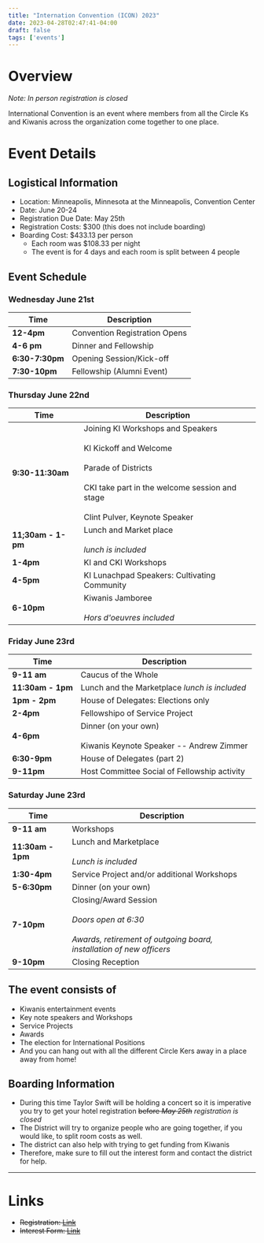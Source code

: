 ```yaml
---
title: "Internation Convention (ICON) 2023"
date: 2023-04-28T02:47:41-04:00
draft: false
tags: ['events']
---
```


# Overview

*Note: In person registration is closed*

International Convention is an event where members from all the Circle Ks and Kiwanis across the organization come together to one place. 

# Event Details

## Logistical Information
- Location: Minneapolis, Minnesota at the Minneapolis, Convention Center
- Date: June 20-24
- Registration Due Date: May 25th
- Registration Costs: $300 (this does not include boarding)
- Boarding Cost: $433.13 per person 
    - Each room was $108.33 per night
    - The event is for 4 days and each room is split between 4 people

## Event Schedule

### Wednesday June 21st
|Time| Description|
|----|------------|
|**12-4pm**| Convention Registration Opens|
|**4-6 pm**| Dinner and Fellowship|
|**6:30-7:30pm**| Opening Session/Kick-off|
|**7:30-10pm**|Fellowship (Alumni Event)|

### Thursday June 22nd
|Time| Description|
|----|------------|
|**9:30-11:30am**| Joining KI Workshops and Speakers <br><br> KI Kickoff and Welcome <br><br> Parade of Districts <br><br> CKI take part in the welcome session and stage <br><br> Clint Pulver, Keynote Speaker|
|**11;30am - 1-pm**| Lunch and Market place <br><br> *lunch is included*|
|**1-4pm**|KI and CKI Workshops |
|**4-5pm**|KI Lunachpad Speakers: Cultivating Community|
|**6-10pm**|Kiwanis Jamboree <br><br> *Hors d'oeuvres included*|

### Friday June 23rd
|Time| Description|
|----|------------|
|**9-11 am**|Caucus of the Whole|
|**11:30am - 1pm**|Lunch and the Marketplace *lunch is included*|
|**1pm - 2pm**|House of Delegates: Elections only|
|**2-4pm**|Fellowshipo of Service Project|
|**4-6pm**|Dinner (on your own) <br><br> Kiwanis Keynote Speaker -- Andrew Zimmer|
|**6:30-9pm**|House of Delegates (part 2)|
|**9-11pm**|Host Committee Social of Fellowship activity|

### Saturday June 23rd
|Time| Description|
|----|------------|
|**9-11 am**|Workshops|
|**11:30am - 1pm**|Lunch and Marketplace <br><br> *Lunch is included*|
|**1:30-4pm**|Service Project and/or additional Workshops|
|**5-6:30pm**|Dinner (on your own)|
|**7-10pm**|Closing/Award Session <br><br> *Doors open at 6:30* <br><br> *Awards, retirement of outgoing board, installation of new officers*|
|**9-10pm**|Closing Reception|

## The event consists of
- Kiwanis entertainment events
- Key note speakers and Workshops
- Service Projects
- Awards
- The election for International Positions
- And you can hang out with all the different Circle Kers away in a place away from home!

## Boarding Information
- During this time Taylor Swift will be holding a concert so it is imperative you try to get your hotel registration ~~before *May 25th*~~ *registration is closed*
- The District will try to organize people who are going together, if you would like, to split room costs as well. 
- The district can also help with trying to get funding from Kiwanis
- Therefore, make sure to fill out the interest form and contact the district for help.

---
# Links
- ~~Registration: [Link](https://schedule.kiwanisone.org/CKI23)~~
- ~~Interest Form: [Link](https://docs.google.com/forms/d/e/1FAIpQLSfchwPFwWJKMcYJtbE5UMNFEo6uYTxs4YkuOGVYNEnHNNvi0w/viewform?usp=sf_link)~~

